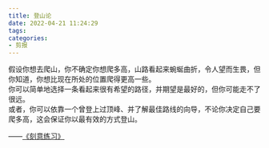 ```yaml
---
title: 登山论
date: 2022-04-21 11:24:29
tags:
categories:
- 剪报
---
```


假设你想去爬山，你不确定你想爬多高，山路看起来蜿蜒曲折，令人望而生畏，但你知道，你想比现在所处的位置爬得更高一些。  
你可以简单地选择一条看起来很有希望的路径，并期望是最好的，但你可能走不了很远。  
或者，你可以依靠一个曾登上过顶峰、并了解最佳路线的向导，不论你决定自己要爬多高，这会保证你以最有效的方式登山。  

——[《刻意练习》](https://yamaeye.github.io/docs/#/读书/学习/刻意练习.md0)  